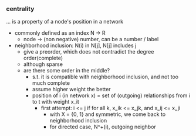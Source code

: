 ### centrality

... is a property of a node's position in a network
- commonly defined as an index N -> R
  - node -> (non negative) number, can be a number / label
- neighborhood inclusion: N(i) in N\[j\], N\[j\] includes j
  - give a preorder, which does not contradict the degree order(complete)
  - although sparse
  - are there some order in the middle?
    - s.t. it is compatible with neighborhood inclusion, and not too much complete
    - assume higher weight the better
    - position of i (in network x) = set of (outgoing) relationships from i to t with weight x_it
      - first attempt: i <= j if for all k, x_ik <= x_jk, and x_ij <= x_ji
        - with X = {0, 1} and symmetric, we come back to neighborhood inclusion
        - for directed case, N^+(i), outgoing neighbor